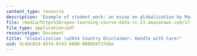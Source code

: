 ```yaml
---
content_type: resource
description: 'Example of student work: an essay on globalization by Mariel John.'
file: /media/https%3A/open-learning-course-data-rc.s3.amazonaws.com/17-199j-working-in-a-global-economy-fall-2005/3c4dc81d45f40743b880080958f37eba_GlobalizationPaper.pdf
file_type: application/pdf
resourcetype: Document
title: "Globalization \u2014 Country Disclaimer: Handle with Care!"
uid: 3c4dc81d-45f4-0743-b880-080958f37eba
---
```

